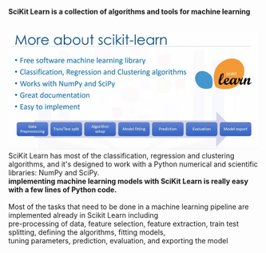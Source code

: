 <strong>SciKit Learn is a collection of algorithms and tools for machine learning</strong>
<br><br>

<img src="pic/scikit learn.JPG" width="500px">
SciKit Learn has most of the classification, regression and clustering algorithms, and it's designed to work with a Python numerical and scientific <br>
libraries: NumPy and SciPy.<br>
<strong>implementing machine learning models with SciKit Learn is really easy with a few lines of Python code.</strong><br><br>
Most of the tasks that need to be done in a machine learning pipeline are implemented already in Scikit Learn including<br>
pre-processing of data, feature selection, feature extraction, train test splitting, defining the algorithms, fitting models,<br> tuning parameters, prediction, evaluation, and exporting the model
